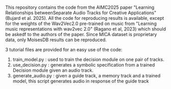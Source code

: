 This repository contains the code from the AIMC2025 paper "Learning Relationships betweenSeparate Audio Tracks for Creative Applications" (Bujard et al. 2025).
All the code for reproducing results is available, except for the weights of the Wav2Vec2.0 pre-trained on music from "Learning music representations with wav2vec 2.0" (Ragano et al, 2023) which should be askedf to the authors of the paper.
Since MICA dataset is proprietary data, only MoisesDB results can be reproduced.

3 tutorial files are provided for an easy use of the code:
1) train_model.py : used to train the decision module on one pair of tracks.
2) use_decision.py : generates a symbolic specification from a trained Decision module given an audio track.
3) generate_audio.py : given a guide track, a memory track and a trained model, this script generates audio in response of the guide track
